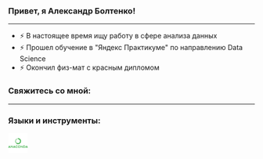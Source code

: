 ### Привет, я Александр Болтенко!
---
- ⚡ В настоящее время ищу работу в сфере анализа данных
- ⚡ Прошел обучение в "Яндекс Практикуме" по направлению Data Science
- ⚡ Окончил физ-мат с красным дипломом 

### Свяжитесь со мной:
---
### Языки и инструменты:
<div>
<img src="https://raw.githubusercontent.com/devicons/devicon/1119b9f84c0290e0f0b38982099a2bd027a48bf1/icons/anaconda/anaconda-original-wordmark.svg" width="40" height="40"/>&nbsp;
  
  
  
  
  
  
  
 </div>
